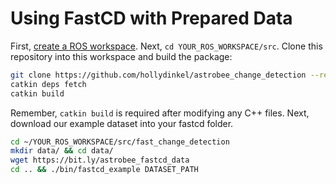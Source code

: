 # Using FastCD with Prepared Data

First, [create a ROS workspace](http://wiki.ros.org/catkin/Tutorials/create_a_workspace). Next, `cd YOUR_ROS_WORKSPACE/src`. Clone this repository into this workspace and build the package:

```bash
git clone https://github.com/hollydinkel/astrobee_change_detection --recurse-submodules
catkin deps fetch
catkin build
```

Remember, `catkin build` is required after modifying any C++ files. Next, download our example dataset into your fastcd folder.

```bash
cd ~/YOUR_ROS_WORKSPACE/src/fast_change_detection
mkdir data/ && cd data/
wget https://bit.ly/astrobee_fastcd_data
cd .. && ./bin/fastcd_example DATASET_PATH
```